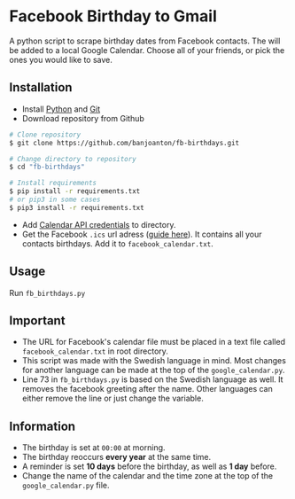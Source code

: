 # Facebook Birthday to Gmail

A python script to scrape birthday dates from Facebook contacts. The will be added to a local Google Calendar. Choose all of your friends, or pick the ones you would like to save.

## Installation

-   Install [Python](https://www.python.org/) and [Git](https://git-scm.com/)
-   Download repository from Github

```bash
# Clone repository
$ git clone https://github.com/banjoanton/fb-birthdays.git

# Change directory to repository
$ cd "fb-birthdays"

# Install requirements
$ pip install -r requirements.txt
# or pip3 in some cases
$ pip3 install -r requirements.txt
```

-   Add [Calendar API credentials](https://developers.google.com/calendar/quickstart/pytho) to directory.
-   Get the Facebook `.ics` url adress ([guide here](https://www.anirudhsethi.in/blog/tech/import-facebook-birthdays-as-calendar/)). It contains all your contacts birthdays. Add it to `facebook_calendar.txt`.

## Usage

Run `fb_birthdays.py`


## Important
-   The URL for Facebook's calendar file must be placed in a text file called `facebook_calendar.txt` in root directory.
-   This script was made with the Swedish language in mind. Most changes for another language can be made at the top of the `google_calendar.py`.
-   Line 73 in `fb_birthdays.py` is based on the Swedish language as well. It removes the facebook greeting after the name. Other languages can either remove the line or just change the variable.

## Information

-   The birthday is set at `00:00` at morning.
-   The birthday reoccurs **every year** at the same time.
-   A reminder is set **10 days** before the birthday, as well as **1 day** before.
-   Change the name of the calendar and the time zone at the top of the `google_calendar.py` file.

